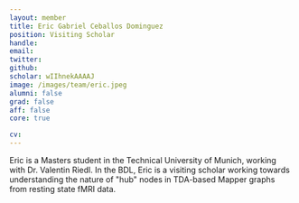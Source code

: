 ```yaml
---
layout: member
title: Eric Gabriel Ceballos Dominguez  
position: Visiting Scholar
handle:
email:
twitter:
github:
scholar: wIIhnekAAAAJ
image: /images/team/eric.jpeg
alumni: false
grad: false
aff: false
core: true

cv:
---
```


Eric is a Masters student in the Technical University of Munich, working with Dr. Valentin Riedl. In the BDL, Eric is a visiting scholar working towards understanding the nature of "hub" nodes in TDA-based Mapper graphs from resting state fMRI data.
